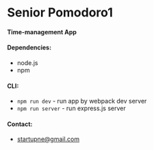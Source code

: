 # Senior Pomodoro1
#### Time-management App

#### Dependencies:
* node.js
* npm

#### CLI:
* ```npm run dev``` - run app by webpack dev server
* ```npm run server``` - run express.js server


#### Contact:
* startupne@gmail.com
